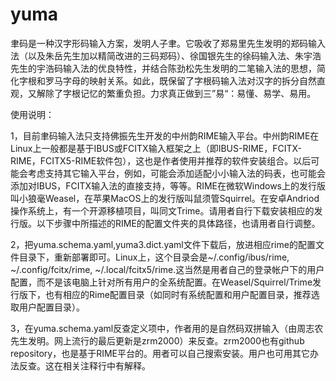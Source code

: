 # yuma
聿码是一种汉字形码输入方案，发明人子聿。它吸收了郑易里先生发明的郑码输入法（以及朱岳先生加以精简改进的三码郑码）、徐国银先生的徐码输入法、朱宇浩先生的宇浩码输入法的优良特性，并结合陈劲松先生发明的二笔输入法的思想，简化字根和罗马字母的映射关系。如此，既保留了字根码输入法对汉字的拆分自然直观，又解除了字根记忆的繁重负担。力求真正做到三”易“：易懂、易学、易用。

使用说明：

1，目前聿码输入法只支持佛振先生开发的中州韵RIME输入平台。中州韵RIME在Linux上一般都是基于IBUS或FCITX输入框架之上（即IBUS-RIME，FCITX-RIME，FCITX5-RIME软件包），这也是作者使用并推荐的软件安装组合。以后可能会考虑支持其它输入平台，例如，可能会添加适配小小输入法的码表，也可能会添加对IBUS，FCITX输入法的直接支持，等等。RIME在微软Windows上的发行版叫小狼毫Weasel，在苹果MacOS上的发行版叫鼠须管Squirrel。在安卓Andriod操作系统上，有一个开源移植项目，叫同文Trime。请用者自行下载安装相应的发行版。以下步骤中所描述的RIME的配置文件夹的具体路径，也请用者自行调整。

2，把yuma.schema.yaml,yuma3.dict.yaml文件下载后，放进相应rime的配置文件目录下，重新部署即可。Linux上，这个目录会是~/.config/ibus/rime, ~/.config/fcitx/rime, ~/.local/fcitx5/rime.这当然是用者自己的登录帐户下的用户配置，而不是该电脑上针对所有用户的全系统配置。在Weasel/Squirrel/Trime发行版下，也有相应的Rime配置目录（如同时有系统配置和用户配置目录，推荐选取用户配置目录）。

3，在yuma.schema.yaml反查定义项中，作者用的是自然码双拼输入（由周志农先生发明。网上流行的最后更新是zrm2000）来反查。zrm2000也有github repository，也是基于RIME平台的。用者可以自己搜索安装。用户也可用其它办法反查。这在相关注释行中有解释。
